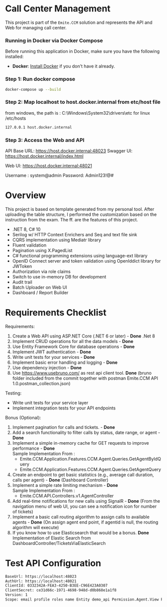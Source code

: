 # Call Center Management

This project is part of the `Emite.CCM` solution and represents the API and Web for managing call center.

### Running in Docker via Docker Compose

Before running this application in Docker, make sure you have the following installed:

- **Docker**: [Install Docker](https://www.docker.com/get-started) if you don't have it already.

### Step 1: Run docker compose
```bash
docker-compose up --build
```

### Step 2: Map localhost to host.docker.internal from etc/host file
from windows, the path is : C:\Windows\System32\drivers\etc
for linux /etc/hosts
```bash
127.0.0.1 host.docker.internal
```

### Step 3: Access the Web and API
API Base URL: https://host.docker.internal:48023
Swagger UI: https://host.docker.internal/index.html

Web UI: https://host.docker.internal:48021

Username : system@admin
Password: Admin123!@#


# Overview
This project is based on template generated from my personal tool. After uploading the table structure, I performed the customization based on the instruction from the exam.
The ff. are the features of this project.
- .NET 8, C# 10
- Serilog w/ HTTP Context Enrichers and Seq and text file sink
- CQRS implementation using Mediatr library
- Fluent validation
- Pagination using X.PagedList
- C# functional programming extensions using language-ext library
- OpenID Connect server and token validation using OpenIddict library for JWToken
- Authorization via role claims
- Switch to use in-memory DB for development
- Audit trail
- Batch Uploader on Web UI
- Dashboard / Report Builder


# Requirements Checklist

Requirements:
1. Create a Web API using ASP.NET Core (.NET 6 or later) -  **Done** .Net 8
2. Implement CRUD operations for all the data models -  **Done**
3. Use Entity Framework Core for database operations -  **Done**
4. Implement JWT authentication -  **Done**
5. Write unit tests for your services -  **Done**
6. Implement basic error handling and logging -  **Done**
7. Use dependency injection -  **Done**
8. Use https://www.usebruno.com/ as rest api client tool. **Done** (bruno folder included from the commit together with postman Emite.CCM API 1.0.postman_collection.json)

Testing:
- Write unit tests for your service layer
- Implement integration tests for your API endpoints


Bonus (Optional):
1. Implement pagination for calls and tickets. -  **Done** 
2. Add a search functionality to filter calls by status, date range, or agent -  **Done** 
3. Implement a simple in-memory cache for GET requests to improve performance -  **Done**
   <br>Sample Implementation From : 
    - Emite.CCM.Application.Features.CCM.Agent.Queries.GetAgentByIdQuery
    - Emite.CCM.Application.Features.CCM.Agent.Queries.GetAgentQuery
4. Create an endpoint to get basic statistics (e.g., average call duration, calls per agent) -  **Done** (Dashboard Controller)
5. Implement a simple rate limiting mechanism -  **Done**
   <br>Sample Implementation From : 
    - Emite.CCM.API.Controllers.v1.AgentController
6. Add real-time notifications for new calls using SignalR - **Done** (From the navigation menu of web UI, you can see a notification icon for number of tickets)
7. Implement a basic call routing algorithm to assign calls to available agents - **Done** (On assign agent end point, if agentid is null, the routing algorithm will execute)
8. If you know how to use Elasticsearch that would be a bonus. **Done** Implementation of Elastic Search from DashboardController/TicketsViaElasticSearch


# Test API Configuration
```bash
BaseUrl: https://localhost:48023
AuthUrl: https://localhost:48021
ClientId: 0332342A-FEA3-4250-B3EE-C96E423A0307
ClientSecret: ce31d66c-1971-4698-948d-d0b868e1a1f8
Version: 1
Scope: email profile roles name Entity demo_api Permission.Agent.View Permission.Agent.Create Permission.Agent.Delete Permission.Agent.Edit Permission.Agent.UpdateStatus Permission.Customer.View Permission.Customer.Create Permission.Customer.Delete Permission.Customer.Edit Permission.Call.View Permission.Call.Create Permission.Call.Delete Permission.Call.Edit Permission.Call.AssignToAgent Permission.Ticket.View Permission.Ticket.Create Permission.Ticket.Delete Permission.Ticket.Edit Permission.Ticket.AssignToAgent
```

